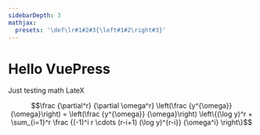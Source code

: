 ```yaml
---
sidebarDepth: 3
mathjax:
  presets: '\def\lr#1#2#3{\left#1#2\right#3}'
---
```


# Hello VuePress


Just testing math LateX

$$\frac {\partial^r} {\partial \omega^r} \left(\frac {y^{\omega}} {\omega}\right) 
= \left(\frac {y^{\omega}} {\omega}\right) \left\{(\log y)^r + \sum_{i=1}^r \frac {(-1)^i r \cdots (r-i+1) (\log y)^{r-i}} {\omega^i} \right\}$$
